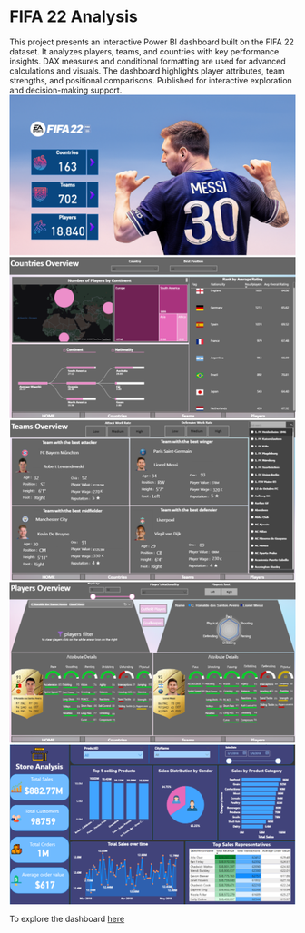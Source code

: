 # FIFA 22 Analysis
This project presents an interactive Power BI dashboard built on the FIFA 22 dataset.
It analyzes players, teams, and countries with key performance insights.
DAX measures and conditional formatting are used for advanced calculations and visuals.
The dashboard highlights player attributes, team strengths, and positional comparisons.
Published for interactive exploration and decision-making support.
![image alt](https://github.com/YoussefTarek11/FIFA-22-Analysis/blob/d2716216f469592a304e648f725ab966e5094e07/Screenshot%202025-08-30%20223432.png)
![image alt](https://github.com/YoussefTarek11/FIFA-22-Analysis/blob/85550d9e5df995f392e15f41f3e8a34727133fc5/Screenshot%202025-08-30%20223451.png)
![image alt](https://github.com/YoussefTarek11/FIFA-22-Analysis/blob/4af73c4948b53283f38cfea583d7658dda7959a8/Screenshot%202025-08-30%20223515.png)
![image alt](https://github.com/YoussefTarek11/FIFA-22-Analysis/blob/e4fcb7ff0baf588bcd2df9e375595c4e677362c6/Screenshot%202025-08-30%20223541.png)
![image alt](https://github.com/YoussefTarek11/SalesAnalysis/blob/2b030dc81d3640f3684b6ac88d8624121d6542a7/Screenshot%202025-08-04%20102934.png)

To explore the dashboard [here](https://drive.google.com/file/d/1cA9QRPv7NZc_b7I3v_mfRN1szPf8w4cy/view?usp=drive_link)
